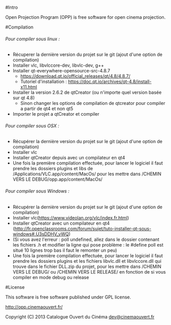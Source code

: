 #Intro

Open Projection Program (OPP) is free software for open cinema projection.

#Compilation
   ###### Pour compiler sous linux : 
   - Récuperer la dernière version du projet sur le git (ajout d'une option de compilation)
   - Installer vlc, libvlccore-dev, libvlc-dev, g++
   - Installer qt-everywhere-opensource-src-4.8.7
	  - https://download.qt.io/official_releases/qt/4.8/4.8.7/
	  - Tutoriel d'installation : https://doc.qt.io/archives/qt-4.8/install-x11.html
   - Installer la version 2.6.2 de qtCreator (ou n'importe quel version basée sur qt 4.8)
      - Sinon changer les options de compilation de qtcreator pour compiler a partir de qt4 et non qt5              
   - Importer le projet a qtCreator et compiler
   
   
   ###### Pour compiler sous OSX : 
   - Récupérer la dernière version du projet sur le git (ajout d'une option de compilation)
   - Installer vlc
   - Installer qtCreator depuis avec un compilateur en qt4
   - Une fois la première compilation effectuée, pour lancer le logiciel il faut prendre les dossiers plugins et libs de /Applications/VLC.app/content/MacOs/ pour les mettre dans /CHEMIN VERS LE DEBUG/opp.app/content/MacOs/

   
   ###### Pour compiler sous Windows : 
   - Récupérer la dernière version du projet sur le git (ajout d'une option de compilation)
   - Installer vlc(https://www.videolan.org/vlc/index.fr.html)
   - Installer qtCreator avec un compilateur en qt4  
            (http://fr.openclassrooms.com/forum/sujet/tuto-installer-qt-sous-windows#.U3sDDHV_vWQ)
   - (Si vous avez l'erreur : poll undefined, allez dans le dossier contenant les fichiers .h et modifier la ligne qui pose problème : le #define poll est situé 10 lignes trop bas il faut le remonter un peu)
   - Une fois la première compilation effectuée, pour lancer le logiciel il faut prendre les dossiers plugins et les fichiers libvlc.dll et libvlccore.dll  qui trouve dans le fichier DLL.zip du projet, pour les mettre dans /CHEMIN VERS LE DEBUG/ ou /CHEMIN VERS LE RELEASE/ en fonction de si vous compiler en mode debug ou release
   
#License

This software is free software published under GPL license.

http://opp.cinemaouvert.fr/

Copyright (C) 2013 Catalogue Ouvert du Cinéma <dev@cinemaouvert.fr>
